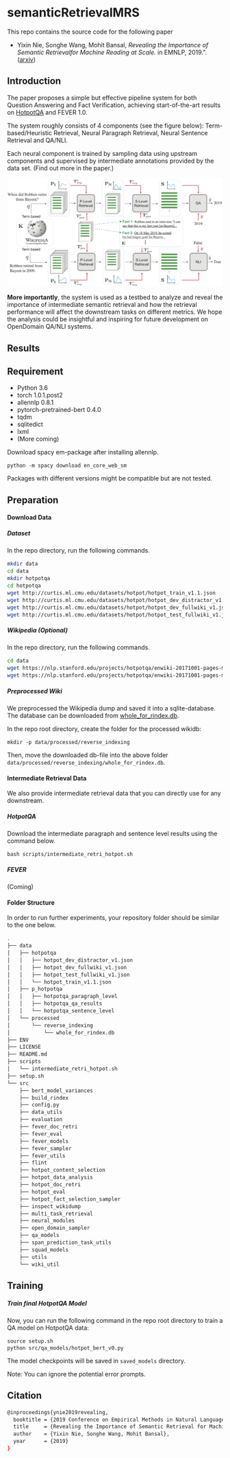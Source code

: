 # semanticRetrievalMRS
This repo contains the source code for the following paper 
* Yixin Nie, Songhe Wang, Mohit Bansal, *Revealing the Importance of Semantic Retrievalfor Machine Reading at Scale.* in EMNLP, 2019.". ([arxiv](http://arxiv.org/abs/1909.08041))

## Introduction
The paper proposes a simple but effective pipeline system for both Question Answering and Fact Verification, achieving start-of-the-art results on [HotpotQA](https://hotpotqa.github.io) and FEVER 1.0.

The system roughly consists of 4 components (see the figure below): Term-based/Heuristic Retrieval, Neural Paragraph Retrieval, Neural Sentence Retrieval and QA/NLI.

Each neural component is trained by sampling data using upstream components and supervised by intermediate annotations provided by the data set. (Find out more in the paper.)

![pipeline_figure](img/pipeline_figure.png "Pipeline System")


**More importantly**, the system is used as a testbed to analyze and reveal the importance of intermediate semantic retrieval and how the retrieval performance will affect the downstream tasks on different metrics.
We hope the analysis could be insightful and inspiring for future development on OpenDomain QA/NLI systems. 
## Results

## Requirement
* Python 3.6
* torch 1.0.1.post2
* allennlp 0.8.1
* pytorch-pretrained-bert 0.4.0
* tqdm
* sqlitedict
* lxml
* (More coming)

Download spacy em-package after installing allennlp.
```
python -m spacy download en_core_web_sm
```

Packages with different versions might be compatible but are not tested.

## Preparation
#### Download Data
##### Dataset
In the repo directory, run the following commands. 
```bash
mkdir data
cd data
mkdir hotpotqa
cd hotpotqa
wget http://curtis.ml.cmu.edu/datasets/hotpot/hotpot_train_v1.1.json
wget http://curtis.ml.cmu.edu/datasets/hotpot/hotpot_dev_distractor_v1.json
wget http://curtis.ml.cmu.edu/datasets/hotpot/hotpot_dev_fullwiki_v1.json
wget http://curtis.ml.cmu.edu/datasets/hotpot/hotpot_test_fullwiki_v1.json
```
##### Wikipedia (Optional)
In the repo directory, run the following commands. 
```bash
cd data
wget https://nlp.stanford.edu/projects/hotpotqa/enwiki-20171001-pages-meta-current-withlinks-processed.tar.bz2
wget https://nlp.stanford.edu/projects/hotpotqa/enwiki-20171001-pages-meta-current-withlinks-abstracts.tar.bz2
```

##### Preprocessed Wiki
We preprocessed the Wikipedia dump and saved it into a sqlite-database.
The database can be downloaded from [whole_for_rindex.db](https://drive.google.com/file/d/10sekXDgoFUN42fOCL3Lpcn47Jc7cJ8y-/view?usp=sharing).

In the repo root directory, create the folder for the processed wikidb:
```
mkdir -p data/processed/reverse_indexing
```
Then, move the downloaded db-file into the above folder `data/processed/reverse_indexing/whole_for_rindex.db`.

#### Intermediate Retrieval Data
We also provide intermediate retrieval data that you can directly use for any downstream.

##### HotpotQA
Download the intermediate paragraph and sentence level results using the command below.
```
bash scripts/intermediate_retri_hotpot.sh
```
##### FEVER
(Coming)

#### Folder Structure
In order to run further experiments, your repository folder should be similar to the one below.
```bash
.
├── data
│   ├── hotpotqa
│   │   ├── hotpot_dev_distractor_v1.json
│   │   ├── hotpot_dev_fullwiki_v1.json
│   │   ├── hotpot_test_fullwiki_v1.json
│   │   └── hotpot_train_v1.1.json
│   ├── p_hotpotqa
│   │   ├── hotpotqa_paragraph_level
│   │   ├── hotpotqa_qa_results
│   │   └── hotpotqa_sentence_level
│   └── processed
│       └── reverse_indexing
│           └── whole_for_rindex.db
├── ENV
├── LICENSE
├── README.md
├── scripts
│   └── intermediate_retri_hotpot.sh
├── setup.sh
└── src
    ├── bert_model_variances
    ├── build_rindex
    ├── config.py
    ├── data_utils
    ├── evaluation
    ├── fever_doc_retri
    ├── fever_eval
    ├── fever_models
    ├── fever_sampler
    ├── fever_utils
    ├── flint
    ├── hotpot_content_selection
    ├── hotpot_data_analysis
    ├── hotpot_doc_retri
    ├── hotpot_eval
    ├── hotpot_fact_selection_sampler
    ├── inspect_wikidump
    ├── multi_task_retrieval
    ├── neural_modules
    ├── open_domain_sampler
    ├── qa_models
    ├── span_prediction_task_utils
    ├── squad_models
    ├── utils
    └── wiki_util
```

## Training
##### Train final HotpotQA Model
Now, you can run the following command in the repo root directory to train a QA model on HotpotQA data:
```
source setup.sh
python src/qa_models/hotpot_bert_v0.py
```

The model checkpoints will be saved in `saved_models` directory.

Note: You can ignore the potential error prompts.



## Citation
```bash
@inproceedings{ynie2019revealing,
  booktitle = {2019 Conference on Empirical Methods in Natural Language Processing and 9th International Joint Conference on Natural Language Processing ({EMNLP-IJCNLP})},
  title     = {Revealing the Importance of Semantic Retrieval for Machine Reading at Scale},
  author    = {Yixin Nie, Songhe Wang, Mohit Bansal},
  year      = {2019}
}
```
